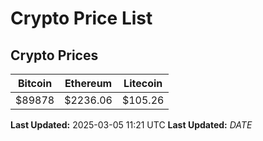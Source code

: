# Crypto Price List

## Crypto Prices
| Bitcoin | Ethereum | Litecoin |
| ------- | -------- | -------- |
| $89878 | $2236.06 | $105.26 |
**Last Updated:** 2025-03-05 11:21 UTC
**Last Updated:** $DATE$
